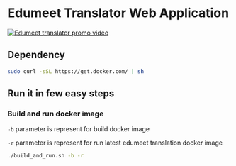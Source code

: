 # Edumeet Translator Web Application
[![Edumeet translator promo video]({/docs/promo_img.png})]({/docs/promo_vid.mp4} "Link Title")

## Dependency
```sh
sudo curl -sSL https://get.docker.com/ | sh
```
## Run it in few easy steps
### Build and run docker image
`-b` parameter is represent for build docker image

`-r` parameter is represent for run latest edumeet translation docker image

```sh
./build_and_run.sh -b -r
```
